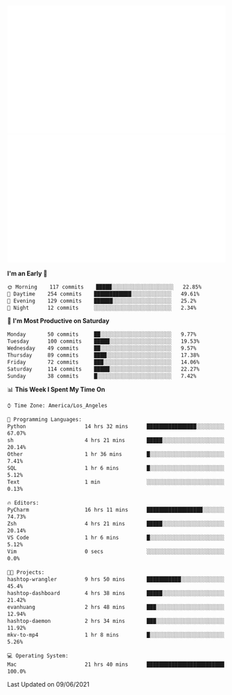 <a href="https://github.com/jstrieb/github-stats">
 
![](https://github.com/evanhuang117/github-stats/blob/master/generated/overview.svg)
![](https://github.com/evanhuang117/github-stats/blob/master/generated/languages.svg)

</a>

<!--START_SECTION:waka-->
**I'm an Early 🐤** 

```text
🌞 Morning    117 commits    █████░░░░░░░░░░░░░░░░░░░░   22.85% 
🌆 Daytime    254 commits    ████████████░░░░░░░░░░░░░   49.61% 
🌃 Evening    129 commits    ██████░░░░░░░░░░░░░░░░░░░   25.2% 
🌙 Night      12 commits     ░░░░░░░░░░░░░░░░░░░░░░░░░   2.34%

```
📅 **I'm Most Productive on Saturday** 

```text
Monday       50 commits     ██░░░░░░░░░░░░░░░░░░░░░░░   9.77% 
Tuesday      100 commits    █████░░░░░░░░░░░░░░░░░░░░   19.53% 
Wednesday    49 commits     ██░░░░░░░░░░░░░░░░░░░░░░░   9.57% 
Thursday     89 commits     ████░░░░░░░░░░░░░░░░░░░░░   17.38% 
Friday       72 commits     ███░░░░░░░░░░░░░░░░░░░░░░   14.06% 
Saturday     114 commits    █████░░░░░░░░░░░░░░░░░░░░   22.27% 
Sunday       38 commits     █░░░░░░░░░░░░░░░░░░░░░░░░   7.42%

```


📊 **This Week I Spent My Time On** 

```text
⌚︎ Time Zone: America/Los_Angeles

💬 Programming Languages: 
Python                   14 hrs 32 mins      ████████████████░░░░░░░░░   67.07% 
sh                       4 hrs 21 mins       █████░░░░░░░░░░░░░░░░░░░░   20.14% 
Other                    1 hr 36 mins        █░░░░░░░░░░░░░░░░░░░░░░░░   7.41% 
SQL                      1 hr 6 mins         █░░░░░░░░░░░░░░░░░░░░░░░░   5.12% 
Text                     1 min               ░░░░░░░░░░░░░░░░░░░░░░░░░   0.13%

🔥 Editors: 
PyCharm                  16 hrs 11 mins      ██████████████████░░░░░░░   74.73% 
Zsh                      4 hrs 21 mins       █████░░░░░░░░░░░░░░░░░░░░   20.14% 
VS Code                  1 hr 6 mins         █░░░░░░░░░░░░░░░░░░░░░░░░   5.12% 
Vim                      0 secs              ░░░░░░░░░░░░░░░░░░░░░░░░░   0.0%

🐱‍💻 Projects: 
hashtop-wrangler         9 hrs 50 mins       ███████████░░░░░░░░░░░░░░   45.4% 
hashtop-dashboard        4 hrs 38 mins       █████░░░░░░░░░░░░░░░░░░░░   21.42% 
evanhuang                2 hrs 48 mins       ███░░░░░░░░░░░░░░░░░░░░░░   12.94% 
hashtop-daemon           2 hrs 34 mins       ███░░░░░░░░░░░░░░░░░░░░░░   11.92% 
mkv-to-mp4               1 hr 8 mins         █░░░░░░░░░░░░░░░░░░░░░░░░   5.26%

💻 Operating System: 
Mac                      21 hrs 40 mins      █████████████████████████   100.0%

```


 Last Updated on 09/06/2021
<!--END_SECTION:waka-->
